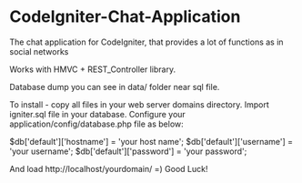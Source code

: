 # CodeIgniter-Chat-Application
The chat application for CodeIgniter, that provides a lot of functions as in social networks

Works with HMVC + REST_Controller library.

Database dump you can see in data/ folder near sql file.

To install - copy all files in your web server domains directory. Import igniter.sql file in your database.
Configure your application/config/database.php file as below:

$db['default']['hostname'] = 'your host name';
$db['default']['username'] = 'your username';
$db['default']['password'] = 'your password';

And load http://localhost/yourdomain/ =) Good Luck!
